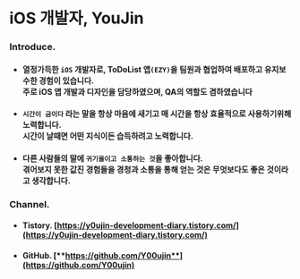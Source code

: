 
# iOS 개발자, YouJin

### Introduce.
- #### 열정가득한 ```iOS``` 개발자로, ToDoList 앱```(EZY)```을 팀원과 협업하여 배포하고 유지보수한 경험이 있습니다. <br>주로 iOS 앱 개발과 디자인을 담당하였으며, QA의 역할도 겸하였습니다

- #### ```시간이 금이다``` 라는 말을 항상 마음에 새기고 매 시간을 항상 효율적으로 사용하기위해 노력합니다. <br>시간이 날때면 어떤 지식이든 습득하려고 노력합니다.

- #### 다른 사람들의 말에 ```귀기울이고 소통하는 것```을 좋아합니다. <br>겪어보지 못한 값진 경험들을 경청과 소통을 통해 얻는 것은 무엇보다도 좋은 것이라고 생각합니다.

### Channel.
- #### Tistory. **[https://y0ujin-development-diary.tistory.com/](https://y0ujin-development-diary.tistory.com/)**
- #### GitHub. [**https://github.com/Y00ujin**](https://github.com/Y00ujin)
